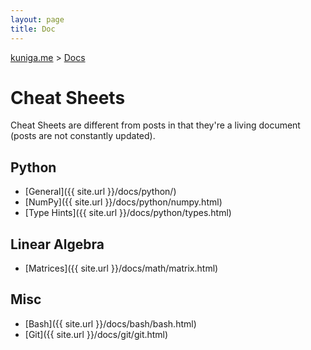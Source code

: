 ```yaml
---
layout: page
title: Doc
---
```


<p>
  <a href="{{ site.url }}">kuniga.me</a> > <a href="{{ site.url }}/docs">Docs</a>
</p>

# Cheat Sheets

Cheat Sheets are different from posts in that they're a living document (posts are not constantly updated).

## Python

* [General]({{ site.url }}/docs/python/)
* [NumPy]({{ site.url }}/docs/python/numpy.html)
* [Type Hints]({{ site.url }}/docs/python/types.html)

## Linear Algebra

* [Matrices]({{ site.url }}/docs/math/matrix.html)

## Misc

* [Bash]({{ site.url }}/docs/bash/bash.html)
* [Git]({{ site.url }}/docs/git/git.html)
